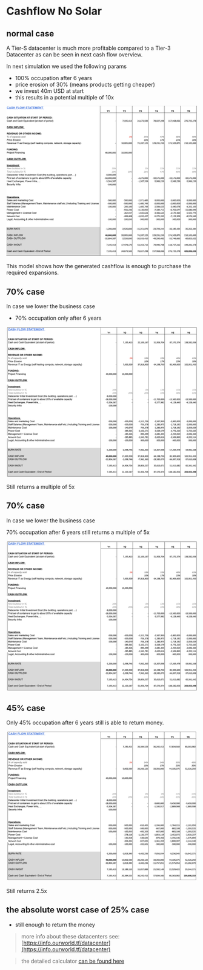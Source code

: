 # Cashflow No Solar

## normal case

A Tier-S datacenter is much more profitable compared to a Tier-3 Datacenter as can be seen in next cash flow overview.

In next simulation we used the following params

- 100% occupation after 6 years
- price erosion of 30% (means products getting cheaper)
- we invest 40m USD at start
- this results in a potential multiple of 10x

![](img/dc_bm1.png)

This model shows how the generated cashflow is enough to purchase the required expansions.


## 70% case

In case we lower the business case

- 70% occupation only after 6 years

![](img/biz_case_tiers_70.png)

Still returns a multiple of 5x

## 70% case

In case we lower the business case

70% occupation after 6 years still returns a multiple of 5x

![](img/biz_case_tiers_70.png)

## 45% case

Only 45% occupation after 6 years still is able to return money.

![](img/bizmodel_tiers_50.png)

Still returns 2.5x

## the absolute worst case of 25% case

- still enough to return the money

> more info about these datacenters see: [https://info.ourworld.tf/datacenter](https://info.ourworld.tf/datacenter)

> the detailed calculator [can be found here](https://docs.google.com/spreadsheets/d/1HXIiLSbuEE7bfg9grD9Fs2I56MmE-zBCi_2FzUuQOiQ/edit)